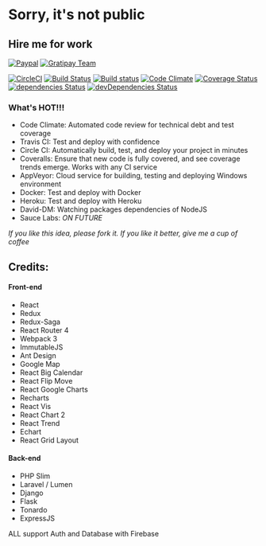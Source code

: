 # Sorry, it's not public

## Hire me for work

[![Paypal](https://img.shields.io/badge/donate-paypal-blue.svg)](https://goo.gl/mgesnb)
[![Gratipay Team](https://img.shields.io/badge/give-a%20cup%20of%20coffee-b35900.svg)](https://goo.gl/mgesnb)


[![CircleCI](https://circleci.com/gh/leduong/reactjs-redux-seed/tree/master.svg?style=shield)](https://circleci.com/gh/leduong/reactjs-redux-seed/tree/master)
[![Build Status](https://travis-ci.org/leduong/reactjs-redux-seed.svg?branch=master)](https://travis-ci.org/leduong/reactjs-redux-seed)
[![Build status](https://ci.appveyor.com/api/projects/status/t20rofetsq4ho2mv?svg=true)](https://ci.appveyor.com/project/leduong/reactjs-redux-seed)
[![Code Climate](https://codeclimate.com/github/leduong/reactjs-redux-seed/badges/gpa.svg)](https://codeclimate.com/github/leduong/reactjs-redux-seed)
[![Coverage Status](https://coveralls.io/repos/github/leduong/reactjs-redux-seed/badge.svg)](https://coveralls.io/github/leduong/reactjs-redux-seed)
[![dependencies Status](https://david-dm.org/leduong/reactjs-redux-seed/status.svg)](https://david-dm.org/leduong/reactjs-redux-seed)
[![devDependencies Status](https://david-dm.org/leduong/reactjs-redux-seed/dev-status.svg)](https://david-dm.org/leduong/reactjs-redux-seed?type=dev)

### What's HOT!!!

- Code Climate: Automated code review for technical debt and test coverage
- Travis CI: Test and deploy with confidence
- Circle CI: Automatically build, test, and deploy your project in minutes
- Coveralls: Ensure that new code is fully covered, and see coverage trends emerge. Works with any CI service
- AppVeyor: Cloud service for building, testing and deploying Windows environment
- Docker: Test and deploy with Docker
- Heroku: Test and deploy with Heroku
- David-DM: Watching packages dependencies of NodeJS
- Sauce Labs: _*ON FUTURE*_

_If you like this idea, please fork it. If you like it better, give me a cup of coffee_

## Credits:

#### Front-end
- React
- Redux
- Redux-Saga
- React	Router 4
- Webpack	3
- ImmutableJS
- Ant	Design
- Google Map
- React	Big	Calendar
- React	Flip Move
- React	Google Charts
- Recharts
- React Vis
- React Chart	2
- React Trend
- Echart
- React	Grid Layout

#### Back-end
- PHP Slim
- Laravel / Lumen
- Django
- Flask
- Tonardo
- ExpressJS

ALL support Auth and Database with Firebase
